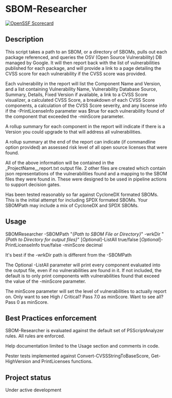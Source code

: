# SBOM-Researcher

[![OpenSSF Scorecard](https://api.scorecard.dev/projects/github.com/bigdawgsfootball/SBOM-Researcher/badge)](https://scorecard.dev/viewer/?uri=github.com/bigdawgsfootball/SBOM-Researcher)


## Description
This script takes a path to an SBOM, or a directory of SBOMs, pulls out each
package referenced, and queries the OSV (Open Source Vulnerability) DB
managed by Google. It will then report back with the list of vulnerabilities
published for each package, and will provide a link to a page detailing the
CVSS score for each vulnerability if the CVSS score was provided.

Each vulnerability in the report will list the Component Name and Version, and a list containing Vulnerability Name, Vulnerability Database Source, Summary, Details, Fixed Version if available, a link to a CVSS Score visualizer, a calculated CVSS Score, a breakdown of each CVSS Score components, a calculation of the CVSS Score severity, and any liscense info if the -PrintLicenseInfo parameter was $true for each vulnerability found of the component that exceeded the -minScore parameter.

A rollup summary for each component in the report will indicate if there is a Version you could upgrade to that will address all vulnerabilities.

A rollup summary at the end of the report can indicate (if commandline option provided) an assessed risk level of all open source licenses that were found.

All of the above information will be contained in the _ProjectName__report.txt output file. 2 other files are created which contain json representations of the vulnerabilities found and a mapping to the SBOM files they were found in. These were designed to be used in pipeline actions to support decision gates.

Has been tested reasonably so far against CycloneDX formated SBOMs.
This is the initial attempt for including SPDX formated SBOMs.
Your SBOMPath may include a mix of CycloneDX and SPDX SBOMs.

## Usage
SBOMResearcher -SBOMPath "_{Path to SBOM File or Directory}_" -wrkDir
"_{Path to Directory for output files}_" [_Optional_]-ListAll true/false [_Optional_]-PrintLicenseInfo true/false -minScore decimal

It's best if the -wrkDir path is different from the -SBOMPath

The Optional -ListAll parameter will print every component evaluated into the
output file, even if no vulnerabilities are found in it. If not included,
the default is to only print components with vulnerabilities found that exceed the value of the -minScore parameter.

The minScore parameter will set the level of vulnerabilities to actually report on. Only want to see High / Critical? Pass 7.0 as minScore. Want to see all? Pass 0 as minScore.

## Best Practices enforcement
SBOM-Researcher is evaluated against the default set of PSScriptAnalyzer
rules. All rules are enforced.

Help documentation limited to the Usage section and comments in code.

Pester tests implemented against Convert-CVSSStringToBaseScore, Get-HighVersion and PrintLicenses functions.

## Project status
Under active development
